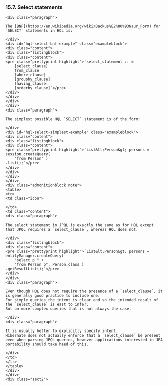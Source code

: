 ### 15.7. Select statements

    <div class="paragraph">

    The [BNF](https://en.wikipedia.org/wiki/Backus%E2%80%93Naur_Form) for `SELECT` statements in HQL is:

    </div>
    <div id="hql-select-bnf-example" class="exampleblock">
    <div class="content">
    <div class="listingblock">
    <div class="content">
    <pre class="prettyprint highlight">`select_statement :: =
        [select_clause]
        from_clause
        [where_clause]
        [groupby_clause]
        [having_clause]
        [orderby_clause]`</pre>
    </div>
    </div>
    </div>
    </div>
    <div class="paragraph">

    The simplest possible HQL `SELECT` statement is of the form:

    </div>
    <div id="hql-select-simplest-example" class="exampleblock">
    <div class="content">
    <div class="listingblock">
    <div class="content">
    <pre class="prettyprint highlight">`List&lt;Person&gt; persons = session.createQuery(
        "from Person" )
    .list();`</pre>
    </div>
    </div>
    </div>
    </div>
    <div class="admonitionblock note">
    <table>
    <tr>
    <td class="icon">

    </td>
    <td class="content">
    <div class="paragraph">

    The select statement in JPQL is exactly the same as for HQL except that JPQL requires a `select_clause`, whereas HQL does not.

    </div>
    <div class="listingblock">
    <div class="content">
    <pre class="prettyprint highlight">`List&lt;Person&gt; persons = entityManager.createQuery(
        "select p " +
        "from Person p", Person.class )
    .getResultList();`</pre>
    </div>
    </div>
    <div class="paragraph">

    Even though HQL does not require the presence of a `select_clause`, it is generally good practice to include one.
    For simple queries the intent is clear and so the intended result of the `select_clause` is east to infer.
    But on more complex queries that is not always the case.

    </div>
    <div class="paragraph">

    It is usually better to explicitly specify intent.
    Hibernate does not actually enforce that a `select_clause` be present even when parsing JPQL queries, however applications interested in JPA portability should take heed of this.

    </div>
    </td>
    </tr>
    </table>
    </div>
    </div>
    <div class="sect2">
